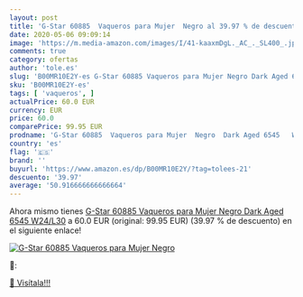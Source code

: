 ```yaml
---
layout: post
title: 'G-Star 60885  Vaqueros para Mujer  Negro al 39.97 % de descuento'
date: 2020-05-06 09:09:14
image: 'https://m.media-amazon.com/images/I/41-kaaxmDgL._AC_._SL400_.jpg'
comments: true
category: ofertas
author: 'tole.es'
slug: 'B00MR10E2Y-es G-Star 60885 Vaqueros para Mujer Negro Dark Aged 6545 W24/L30'
sku: 'B00MR10E2Y-es'
tags: [ 'vaqueros', ]
actualPrice: 60.0 EUR
currency: EUR
price: 60.0
comparePrice: 99.95 EUR
prodname: 'G-Star 60885  Vaqueros para Mujer  Negro  Dark Aged 6545   W24/L30'
country: 'es'
flag: '🇪🇸'
brand: ''
buyurl: 'https://www.amazon.es/dp/B00MR10E2Y/?tag=tolees-21'
descuento: '39.97'
average: '50.916666666666664'
---
```


Ahora mismo tienes [G-Star 60885  Vaqueros para Mujer  Negro  Dark Aged 6545   W24/L30](https://www.amazon.es/dp/B00MR10E2Y/?tag=tolees-21) a 60.0 EUR (original: 99.95 EUR) (39.97 %  de descuento) en el siguiente enlace!

[![G-Star 60885  Vaqueros para Mujer  Negro](https://m.media-amazon.com/images/I/41-kaaxmDgL._AC_._SL400_.jpg)](https://www.amazon.es/dp/B00MR10E2Y/?tag=tolees-21)

🔎:


[🛒 Visítala!!!](https://www.amazon.es/dp/B00MR10E2Y/?tag=tolees-21)
